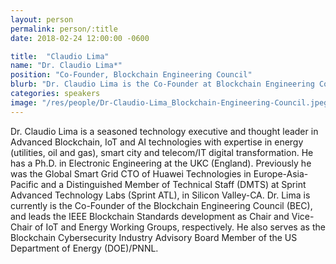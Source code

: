 ```yaml
---
layout: person
permalink: person/:title
date: 2018-02-24 12:00:00 -0600

title:  "Claudio Lima"
name: "Dr. Claudio Lima*"
position: "Co-Founder, Blockchain Engineering Council"
blurb: "Dr. Claudio Lima is the Co-Founder at Blockchain Engineering Council."
categories: speakers
image: "/res/people/Dr-Claudio-Lima_Blockchain-Engineering-Council.jpeg"
---
```

Dr. Claudio Lima is a seasoned technology executive and thought leader in Advanced Blockchain, IoT and AI technologies with expertise in energy (utilities, oil and gas), smart city and telecom/IT digital transformation.  He has a Ph.D. in Electronic Engineering at the UKC (England). Previously he was the Global Smart Grid CTO of Huawei Technologies in Europe-Asia-Pacific and a Distinguished Member of Technical Staff (DMTS) at Sprint Advanced Technology Labs (Sprint ATL), in Silicon Valley-CA. Dr. Lima is currently is the Co-Founder of the Blockchain Engineering Council (BEC), and leads the IEEE Blockchain Standards development as Chair and Vice-Chair of IoT and Energy Working Groups, respectively.  He also serves as the Blockchain Cybersecurity Industry Advisory Board Member of the US Department of Energy (DOE)/PNNL.


